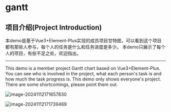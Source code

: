 # gantt
## 项目介绍(Project Introduction)

本demo是基于Vue3+Element-Plus实现的成员项目甘特图，可以看到这个项目都有那些人参与，每个人的任务是什么和任务进度是多少。
本demo只展示了每个人的项目，有些不足之处，欢迎指出。

-----------------------------------------------------------------------------------------------------------------------------------------------------------------------

This demo is a member project Gantt chart based on Vue3+Element-Plus. You can see who is involved in the project, what each person's task is and how much the task progress is.
This demo only shows everyone's project. There are some shortcomings, please point them out.





![image-20241112171657830](C:\Users\ASUS-P\AppData\Roaming\Typora\typora-user-images\image-20241112171657830.png)

![image-20241112171739469](C:\Users\ASUS-P\AppData\Roaming\Typora\typora-user-images\image-20241112171739469.png)